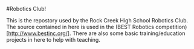 #Robotics Club!

This is the repostory used by the Rock Creek High School Robotics Club. The source contained in here is used in the (BEST Robotics competition)[http://www.bestinc.org/]. There are also some basic training/education projects in here to help with teaching.

